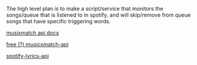The high level plan is to make a script/service that monitors the songs/queue that is listened to in spotify, and will skip/remove from queue songs that have specific triggering words.


[musixmatch api docs](https://docs.musixmatch.com/lyrics-api/introduction)

[free (?) musicxmatch-api](https://github.com/Strvm/musicxmatch-api)


[spotify-lyrics-api](https://github.com/akashrchandran/spotify-lyrics-api)

